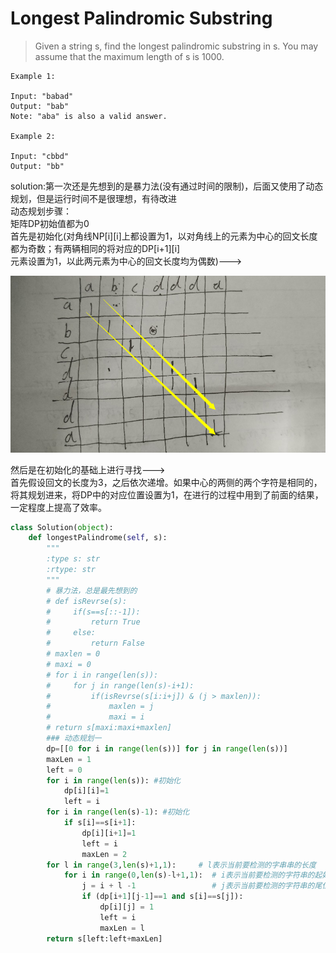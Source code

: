 #  Longest Palindromic Substring
>Given a string s, find the longest palindromic substring in s. You may assume that the maximum length of s is 1000.

```
Example 1:

Input: "babad"
Output: "bab"
Note: "aba" is also a valid answer.

Example 2:

Input: "cbbd"
Output: "bb"
```

solution:第一次还是先想到的是暴力法(没有通过时间的限制)，后面又使用了动态规划，但是运行时间不是很理想，有待改进<br>
动态规划步骤：<br>
矩阵DP初始值都为0<br>
首先是初始化(对角线NP[i][i]上都设置为1，以对角线上的元素为中心的回文长度都为奇数；有两辆相同的将对应的DP[i+1][i]<br>元素设置为1，以此两元素为中心的回文长度均为偶数)---><br>

![Alt](https://github.com/githublss/image/blob/master/leetimage/first.png)

然后是在初始化的基础上进行寻找---><br>
首先假设回文的长度为3，之后依次递增。如果中心的两侧的两个字符是相同的，将其规划进来，将DP中的对应位置设置为1，在进行的过程中用到了前面的结果，一定程度上提高了效率。<br>

```python
class Solution(object):
    def longestPalindrome(self, s):
        """
        :type s: str
        :rtype: str
        """
        # 暴力法，总是最先想到的
        # def isRevrse(s):
        #     if(s==s[::-1]):
        #         return True
        #     else:
        #         return False
        # maxlen = 0
        # maxi = 0
        # for i in range(len(s)):
        #     for j in range(len(s)-i+1):
        #         if(isRevrse(s[i:i+j]) & (j > maxlen)):
        #             maxlen = j
        #             maxi = i
        # return s[maxi:maxi+maxlen]
        ### 动态规划一
        dp=[[0 for i in range(len(s))] for j in range(len(s))]
        maxLen = 1
        left = 0
        for i in range(len(s)): #初始化
            dp[i][i]=1
            left = i
        for i in range(len(s)-1): #初始化
            if s[i]==s[i+1]:
                dp[i][i+1]=1
                left = i
                maxLen = 2
        for l in range(3,len(s)+1,1):     # l表示当前要检测的字串串的长度
            for i in range(0,len(s)-l+1,1):  # i表示当前要检测的字符串的起始位置
                j = i + l -1                 # j表示当前要检测的字符串的尾位置
                if (dp[i+1][j-1]==1 and s[i]==s[j]):
                    dp[i][j] = 1
                    left = i
                    maxLen = l
        return s[left:left+maxLen]
```